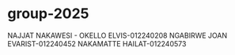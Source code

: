 # group-2025
NAJJAT NAKAWESI -
OKELLO ELVIS-012240208
NGABIRWE JOAN EVARIST-012240452
NAKAMATTE HAILAT-012240573
